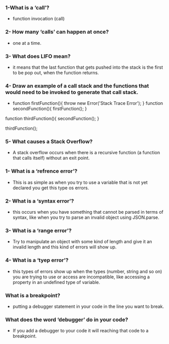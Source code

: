 ### 1-What is a ‘call’?
- function invocation (call)


### 2- How many ‘calls’ can happen at once?
- one at a time.

### 3- What does LIFO mean? 
- it means that the last function that gets pushed into the stack is the first to be pop out, when the function returns.

### 4- Draw an example of a call stack and the functions that would need to be invoked to generate that call stack.
- function firstFunction(){
  throw new Error('Stack Trace Error');
}
function secondFunction(){
  firstFunction();
}

function thirdFunction(){
  secondFunction();
}

thirdFunction();


### 5- What causes a Stack Overflow?
- A stack overflow occurs when there is a recursive function (a function that calls itself) without an exit point.



### 1- What is a ‘refrence error’?
- This is as simple as when you try to use a variable that is not yet declared you get this type os errors.

### 2- What is a ‘syntax error’?
- this occurs when you have something that cannot be parsed in terms of syntax, like when you try to parse an invalid object using JSON.parse.


### 3- What is a ‘range error’?
- Try to manipulate an object with some kind of length and give it an invalid length and this kind of errors will show up.


### 4- What is a ‘tyep error’?
-  this types of errors show up when the types (number, string and so on) you are trying to use or access are incompatible, like accessing a property in an undefined type of variable.

### What is a breakpoint?
- putting a debugger statement in your code in the line you want to break.

### What does the word ‘debugger’ do in your code?
- If you add a debugger to your code it will reaching that code to a breakpoint.